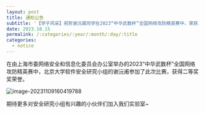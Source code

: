 ```yaml
---
layout: post
title: 通知公告
subtitle: '【学子风采】祝贺谢沅甫同学在2023“中华武数杯”全国网络攻防精英赛中，荣获二等奖！'
date: 2023.10.15
permalink: /:categories/:year/:month/:day/:title
categories:
  - notice
---
```


在由上海市委网络安全和信息化委员会办公室举办的2023“中华武数杯”全国网络攻防精英赛中，北京大学软件安全研究小组的谢沅甫参加了此次比赛，获得二等奖奖荣誉。

![image-20231109160419788](C:\Users\10986\AppData\Roaming\Typora\typora-user-images\image-20231109160419788.png)

期待更多对安全研究小组有兴趣的小伙伴们加入我们实验室~
